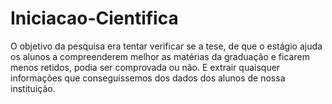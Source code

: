 # Iniciacao-Cientifica
O objetivo da pesquisa era tentar verificar se a tese, de que o estágio ajuda os alunos a compreenderem melhor as matérias da graduação e ficarem menos retidos, podia ser comprovada ou não. E extrair quaisquer informações que conseguissemos dos dados dos alunos de nossa instituição.
